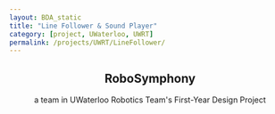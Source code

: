 ```yaml
---
layout: BDA_static
title: "Line Follower & Sound Player"
category: [project, UWaterloo, UWRT]
permalink: /projects/UWRT/LineFollower/
---
```

<header><h2>RoboSymphony</h2>
<p>a team in UWaterloo Robotics Team's First-Year Design Project</p></header>